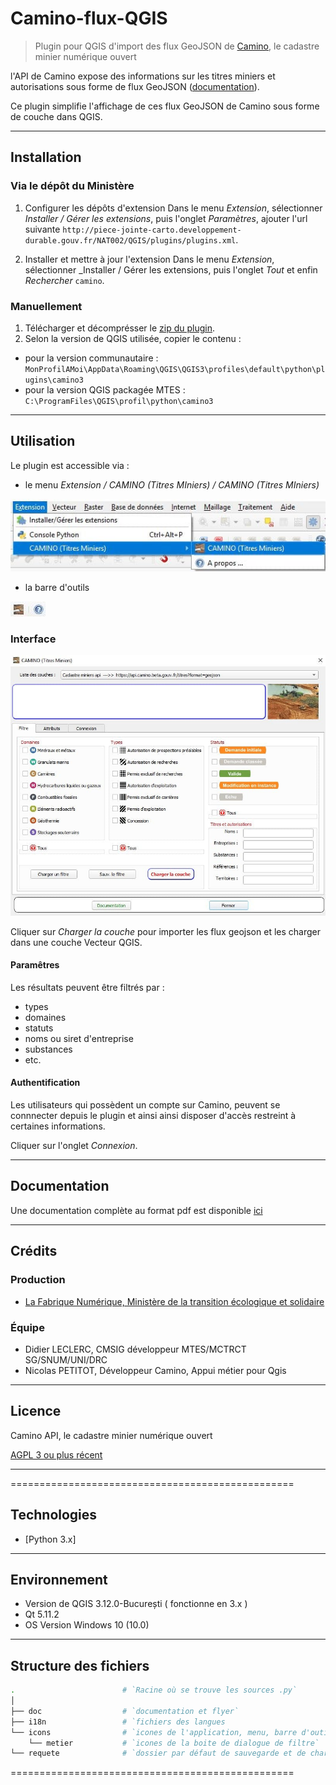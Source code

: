 # Camino-flux-QGIS

> Plugin pour QGIS d'import des flux GeoJSON de [Camino](https://camino.beta.gouv.fr), le cadastre minier numérique ouvert

l'API de Camino expose des informations sur les titres miniers et autorisations sous forme de flux GeoJSON ([documentation](https://docs.camino.beta.gouv.fr/pages/Utilisation/04-flux.html)). 

Ce plugin simplifie l'affichage de ces flux GeoJSON de Camino sous forme de couche dans QGIS.

---

## Installation

### Via le dépôt du Ministère

1. Configurer les dépôts d'extension
Dans le menu _Extension_, sélectionner _Installer / Gérer les extensions_, puis l'onglet _Paramètres_, ajouter l'url suivante `http://piece-jointe-carto.developpement-durable.gouv.fr/NAT002/QGIS/plugins/plugins.xml`.

2. Installer et mettre à jour l'extension 
Dans le menu _Extension_, sélectionner _Installer / Gérer les extensions, puis l'onglet _Tout_ et enfin _Rechercher_ `camino`.

### Manuellement

1. Télécharger et décomprésser le [zip du plugin](https://github.com/MTES-MCT/camino-flux-QGIS/releases).
2. Selon la version de QGIS utilisée, copier le contenu :
  - pour la version communautaire : `MonProfilAMoi\AppData\Roaming\QGIS\QGIS3\profiles\default\python\plugins\camino3`
  - pour la version QGIS packagée MTES : `C:\ProgramFiles\QGIS\profil\python\camino3`


---

## Utilisation

Le plugin est accessible via : 

- le menu _Extension / CAMINO (Titres MIniers) / CAMINO (Titres MIniers)_

![qgis extension screenshot](doc/camino-flux-qgis-extension.jpg)

- la barre d'outils 

![qgis toolsbar screenshot](doc/camino-flux-qgis-toolsbar.jpg)

### Interface

![camino plugin screenshot](doc/camino-flux-qgis.jpg)

Cliquer sur _Charger la couche_ pour importer les flux geojson et les charger dans une couche Vecteur QGIS.

#### Paramêtres

Les résultats peuvent être filtrés par : 

- types
- domaines
- statuts
- noms ou siret d'entreprise
- substances
- etc.

#### Authentification 

Les utilisateurs qui possèdent un compte sur Camino, peuvent se connnecter depuis le plugin et ainsi ainsi disposer d'accès restreint à certaines informations. 

Cliquer sur l'onglet _Connexion_.

---

## Documentation

Une documentation complète au format pdf est disponible [ici](https://github.com/MTES-MCT/camino-flux-QGIS/blob/master/doc/camino_doc.pdf)

---

## Crédits

### Production

- [La Fabrique Numérique, Ministère de la transition écologique et solidaire](https://www.ecologique-solidaire.gouv.fr/inauguration-fabrique-numerique-lincubateur-des-ministeres-charges-lecologie-et-des-territoires)

### Équipe

- Didier LECLERC, CMSIG développeur MTES/MCTRCT SG/SNUM/UNI/DRC
- Nicolas PETITOT, Développeur Camino, Appui métier pour Qgis

---

## Licence

Camino API, le cadastre minier numérique ouvert

[AGPL 3 ou plus récent](https://spdx.org/licenses/AGPL-3.0-or-later.html)

---           
=================================================
## Technologies
- [Python 3.x]

---           

## Environnement
 - Version de QGIS 3.12.0-București ( fonctionne en 3.x )
 - Qt 5.11.2 
 - OS Version Windows 10 (10.0)

---

## Structure des fichiers
```bash
.                        # `Racine où se trouve les sources .py`
│
├── doc                  # `documentation et flyer`
├── i18n                 # `fichiers des langues
└── icons                # `icones de l'application, menu, barre d'outils, IHM`
    └── metier           # `icones de la boite de dialogue de filtre`
└── requete              # `dossier par défaut de sauvegarde et de chargement des requetes (filtres)`
```
=================================================